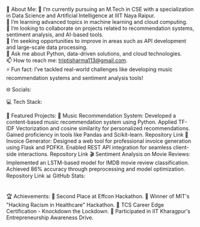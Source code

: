 💫 About Me:
🔭 I’m currently pursuing an M.Tech in CSE with a specialization in Data Science and Artificial Intelligence at IIIT Naya Raipur.<br>🌱 I’m learning advanced topics in machine learning and cloud computing.<br>👯 I’m looking to collaborate on projects related to recommendation systems, sentiment analysis, and AI-based tools.<br>🤔 I’m seeking opportunities to improve in areas such as API development and large-scale data processing.<br>💬 Ask me about Python, data-driven solutions, and cloud technologies.<br>📫 How to reach me: triptisharma113@gmail.com.<br>⚡ Fun fact: I’ve tackled real-world challenges like developing music recommendation systems and sentiment analysis tools!

🌐 Socials:


💻 Tech Stack:



📂 Featured Projects:
🎵 Music Recommendation System:
Developed a content-based music recommendation system using Python.
Applied TF-IDF Vectorization and cosine similarity for personalized recommendations.
Gained proficiency in tools like Pandas and Scikit-learn.
Repository Link
📄 Invoice Generator:
Designed a web tool for professional invoice generation using Flask and PDFKit.
Enabled REST API integration for seamless client-side interactions.
Repository Link
🎬 Sentiment Analysis on Movie Reviews:
Implemented an LSTM-based model for IMDB movie review classification.
Achieved 86% accuracy through preprocessing and model optimization.
Repository Link
📊 GitHub Stats:
<br/>
<br/>

🏆 Achievements:
🥈 Second Place at Effcon Hackathon.
🏅 Winner of MIT's "Hacking Racism in Healthcare" Hackathon.
📜 TCS Career Edge Certification - Knockdown the Lockdown.
🚀 Participated in IIT Kharagpur's Entrepreneurship Awareness Drive.
